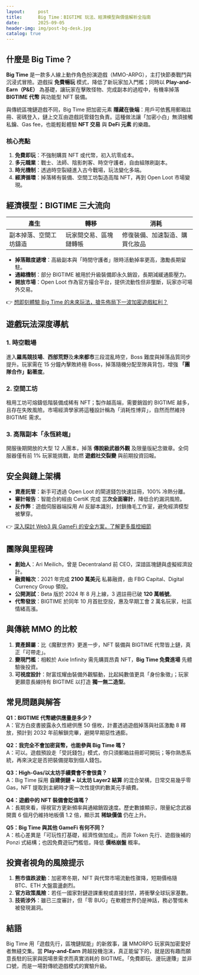 ```yaml
---
layout:     post
title:      Big Time：BIGTIME 玩法、經濟模型與價值解析全指南
date:       2025-09-05
header-img: img/post-bg-desk.jpg
catalog: true
---
```


## 什麼是 Big Time？

**Big Time** 是一款多人線上動作角色扮演遊戲（MMO-ARPG），主打快節奏戰鬥與沉浸式冒險。遊戲採 **免費暢玩** 模式，降低了新玩家加入門檻；同時以 **Play-and-Earn（P&E）** 為基礎，讓玩家在擊敗怪物、完成副本的過程中，有機率掉落 **BIGTIME 代幣** 與功能型 NFT 裝備。  

與傳統區塊鏈遊戲不同，Big Time 把加密元素 **隱藏在後端**：用戶可依舊用郵箱註冊、密碼登入，鏈上交互由遊戲託管錢包負責。這種做法讓「加密小白」無須接觸私鑰、Gas fee，也能輕鬆體驗 **NFT 交易** 與 **DeFi 元素** 的樂趣。

### 核心亮點

1. **免費即玩**：不強制購買 NFT 或代幣，初入坑零成本。  
2. **多元職業**：戰士、法師、陰影刺客、時空守護者，自由組隊刷副本。  
3. **時光機制**：透過時空裂縫進入古今戰場，玩法變化多端。  
4. **經濟循環**：掉落稀有裝備、空間工坊製造高階 NFT，再到 Open Loot 市場變現。

## 經濟模型：BIGTIME 三大流向

| 產生 | 轉移 | 消耗 |
|---|---|---|
| 副本掉落、空間工坊鑄造 | 玩家間交易、區塊鏈轉帳 | 修復裝備、加速製造、購買化妝品 |

- **掉落難度遞增**：高級副本與「時間守護者」限時活動掉率更高，激勵長期留駐。  
- **通縮機制**：部分 BIGTIME 被用於升級裝備即永久銷毀，長期減緩通膨壓力。  
- **開放市場**：Open Loot 作為官方撮合平台，提供流動性但非壟斷，玩家亦可場外交易。

👉 [想即刻體驗 Big Time 的未來玩法，搶先佈局下一波加密遊戲紅利？](https://okxdog.com/)

## 遊戲玩法深度導航

### 1. 時空戰場
進入**羅馬競技場**、**西部荒野**及**未來都市**三段混亂時空，Boss 難度與掉落品質同步提升。玩家需在 15 分鐘內擊敗終極 Boss，掉落隨機分配至隊員背包，增強 **「團隊合作」黏著度**。

### 2. 空間工坊
租用工坊可熔鑄低階裝備成稀有 NFT；製作越高端，需要銷毀的 BIGTIME 越多，且存在失敗風險。市場經濟學家將這種設計稱為「消耗性博弈」，自然而然維持 BIGTIME 需求。

### 3. 高階副本「永恆終端」
開服後期開放的大型 12 人團本，掉落 **傳說級武器外觀** 及限量版紀念徽章。全伺服器僅有前 1% 玩家能挑戰，助燃 **遊戲社交裂變** 與前期投資回報。

## 安全與鏈上架構

- **資產託管**：新手可透過 Open Loot 的閘道錢包快速註冊，100% 冷熱分離。  
- **審計報告**：智能合約經由 CertiK 完成 **三次全面審計**，降低合約漏洞風險。  
- **反作弊**：遊戲伺服器端採用 AI 反腳本識別，封鎖擼毛工作室，避免經濟模型被擊穿。

👉 [深入探討 Web3 與 GameFi 的安全方案，了解更多風控細節](https://okxdog.com/)

## 團隊與里程碑

- **創始人**：Ari Meilich，曾是 Decentraland 前 CEO，深諳區塊鏈與虛擬經濟設計。  
- **融資輪次**：2021 年完成 **2100 萬美元** 私募融資，由 FBG Capital、Digital Currency Group 領投。  
- **公開測試**：Beta 版於 2024 年 8 月上線，3 週註冊已破 **120 萬帳號**。  
- **代幣發放**：BIGTIME 於同年 10 月首批空投，惠及早期工會 2 萬名玩家，社區情緒高漲。

## 與傳統 MMO 的比較

1. **資產歸屬**：比《魔獸世界》更進一步，NFT 裝備與 BIGTIME 代幣皆上鏈，真正「可帶走」。  
2. **變現門檻**：相較於 Axie Infinity 需先購買昂貴 NFT，**Big Time 免費進場** 先體驗後投資。  
3. **可視度設計**：財富炫耀由裝備外觀驅動，比起純數值更具「身份象徵」；玩家更願意長線持有 BIGTIME 以打造 **獨一無二造型**。

## 常見問題與解答

**Q1：BIGTIME 代幣總供應量是多少？**  
A：官方白皮書披露永久性總供應 50 億枚，計畫透過遊戲掉落與社區激勵 8 釋放，預計到 2032 年前解鎖完畢，避開早期惡性通膨。

**Q2：我完全不會加密貨幣，也能參與 Big Time 嗎？**  
A：可以。遊戲預設走「受託錢包」模式，你只須郵箱註冊即可開玩；等你熟悉系統，再來決定是否把裝備提取到個人錢包。

**Q3：High-Gas/以太坊手續費會不會很貴？**  
A：Big Time 採用 **自建側鏈 + 以太坊 Layer2 結算** 的混合架構，日常交易幾乎零 Gas，NFT 提取到主網時才需一次性提供約數美元手續費。

**Q4：遊戲中的 NFT 裝備會貶值嗎？**  
A：長期來看，得視官方更新頻率與通縮銷毀速度。歷史數據顯示，限量紀念武器開賣 6 個月仍維持地板價 1.2 倍，顯示其 **稀缺價值** 仍在上升。

**Q5：Big Time 與其他 GameFi 有何不同？**  
A：核心差異是「可玩性打基礎，經濟性做加成」。而非 Token 先行、遊戲後補的 Ponzi 式結構；也因免費遊玩門檻低，降低 **價格崩盤** 概率。

## 投資者視角的風險提示

1. **熊市值跌波動**：加密寒冬期，NFT 與代幣市場流動性骤降，短期價格隨 BTC、ETH 大盤震盪劇烈。  
2. **官方政策風險**：若任一國家對鏈遊課重稅或直接封禁，將衝擊全球玩家基數。  
3. **技術涉外**：雖已三度審計，但「零 BUG」在軟體世界仍是神話，務必警惕未被發現漏洞。

## 結語

Big Time 用「遊戲先行，區塊鏈賦能」的新敘事，讓 MMORPG 玩家與加密愛好者無縫交集。當 **Play-and-Earn** 跨越投機泡沫，真正能留下的，就是因有趣而願意長駐的玩家與因場景需求而真實消耗的 BIGTIME。「免費即玩、邊玩邊賺」並非口號，而是一場對傳統遊戲模式的實驗升級。